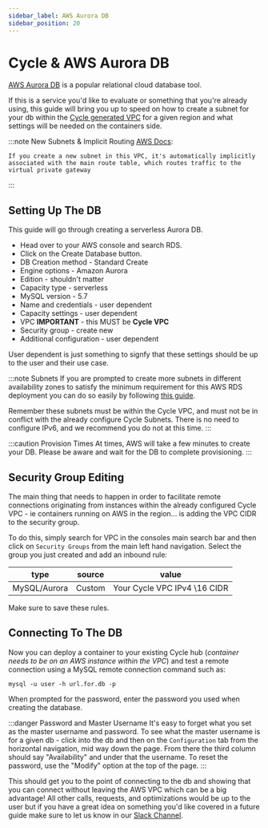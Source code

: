 ```yaml
---
sidebar_label: AWS Aurora DB 
sidebar_position: 20
---
```



# Cycle & AWS Aurora DB
[AWS Aurora DB](https://aws.amazon.com/rds/aurora) is a popular relational cloud database tool. 

If this is a service you'd like to evaluate or something that you're already using, this guide will bring you up to speed on how to create a subnet for your db within the [Cycle generated VPC](/docs/infrastructure/aws-vpc) for a given region and what settings will be needed on the containers side.


:::note New Subnets & Implicit Routing
 [AWS Docs](https://docs.aws.amazon.com/vpc/latest/userguide/VPC_Route_Tables.html):


```If you create a new subnet in this VPC, it's automatically implicitly associated with the main route table, which routes traffic to the virtual private gateway```

:::


## Setting Up The DB
This guide will go through creating a serverless Aurora DB.  

* Head over to your AWS console and search RDS.
* Click on the Create Database button.
* DB Creation method - Standard Create
* Engine options - Amazon Aurora
* Edition - shouldn't matter
* Capacity type - serverless
* MySQL version - 5.7
* Name and credentials - user dependent
* Capacity settings - user dependent
* VPC **IMPORTANT** - this MUST be **Cycle VPC**
* Security group - create new
* Additional configuration - user dependent 

User dependent is just something to signfy that these settings should be up to the user and their use case. 

:::note Subnets
If you are prompted to create more subnets in different availability zones to satisfy the minimum requirement for this AWS RDS deployment you can do so easily by following [this guide](https://docs.aws.amazon.com/vpc/latest/userguide/working-with-vpcs.html).

Remember these subnets must be within the Cycle VPC, and must not be in conflict with the already configure Cycle Subnets.  There is no need to configure IPv6, and we recommend you do not at this time.
:::

:::caution Provision Times
At times, AWS will take a few minutes to create your DB.  Please be aware and wait for the DB to complete provisioning.
:::


## Security Group Editing
The main thing that needs to happen in order to facilitate remote connections originating from instances within the already configured Cycle VPC - ie containers running on AWS in the region... is adding the VPC CIDR to the security group.

To do this, simply search for VPC in the consoles main search bar and then click on `Security Groups` from the main left hand navigation.  Select the group you just created and add an inbound rule:

type | source | value
-----|--------|------
MySQL/Aurora | Custom | Your Cycle VPC IPv4 \16 CIDR

Make sure to save these rules.


## Connecting To The DB
Now you can deploy a container to your existing Cycle hub (*container needs to be on an AWS instance within the VPC*) and test a remote connection using a MySQL remote connection command such as:

`mysql -u user -h url.for.db -p` 

When prompted for the password, enter the password you used when creating the database.

:::danger Password and Master Username
It's easy to forget what you set as the master username and password.  To see what the master username is for a given db - click into the db and then on the `Configuration` tab from the horizontal navigation, mid way down the page.  From there the third column should say "Availability" and under that the username.  To reset the password, use the "Modify" option at the top of the page.
:::


This should get you to the point of connecting to the db and showing that you can connect without leaving the AWS VPC which can be a big advantage!  All other calls, requests, and optimizations would be up to the user but if you have a great idea on something you'd like covered in a future guide make sure to let us know in our [Slack Channel](https://slack.cycle.io).









